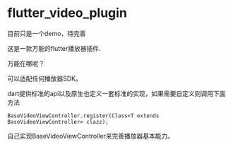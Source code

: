 # flutter_video_plugin

目前只是一个demo，待完善

这是一款万能的flutter播放器插件.

万能在哪呢？


可以适配任何播放器SDK。

dart提供标准的api以及原生也定义一套标准的实现，如果需要自定义则调用下面方法

```
BaseVideoViewController.register(Class<T extends BaseVideoViewController> clazz);
```

自己实现BaseVideoViewController来完善播放器基本能力。


